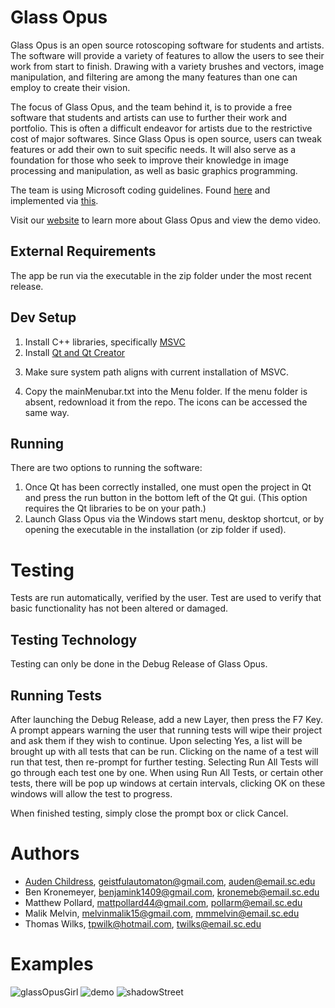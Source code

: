 # Glass Opus

Glass Opus is an open source rotoscoping software for students and artists. The software will provide a variety of features to allow the users to see their work from start to finish. Drawing with a variety brushes and vectors, image manipulation, and filtering are among the many features than one can employ to create their vision.

The focus of Glass Opus, and the team behind it, is to provide a free software that students and artists can use to further their work and portfolio. This is often a difficult endeavor for artists due to the restrictive cost of major softwares. Since Glass Opus is open source, users can tweak features or add their own to suit specific needs. It will also serve as a foundation for those who seek to improve their knowledge in image processing and manipulation, as well as basic graphics programming.

The team is using Microsoft coding guidelines. Found [here](https://www.cise.ufl.edu/~mschneid/Research/C++%20Programming%20Style%20Guidelines.htm) and implemented via [this](https://docs.microsoft.com/en-us/cpp/code-quality/using-the-cpp-core-guidelines-checkers?view=vs-2019https://docs.microsoft.com/en-us/cpp/code-quality/using-the-cpp-core-guidelines-checkers?view=vs-2019).

Visit our [website](https://sccapstone.github.io/SnakyBusiness/) to learn more about Glass Opus and view the demo video. 

## External Requirements

The app be run via the executable in the zip folder under the most recent release.

## Dev Setup

1. Install C++ libraries, specifically <!--either -->[MSVC](https://visualstudio.microsoft.com/vs/features/cplusplus/)
2. Install [Qt and Qt Creator](https://www.qt.io/download-open-source?hsCtaTracking=9f6a2170-a938-42df-a8e2-a9f0b1d6cdce%7C6cb0de4f-9bb5-4778-ab02-bfb62735f3e5)
<!--3. Install [OpenCV](https://opencv.org/) libraries. [Tutorial](https://wiki.qt.io/How_to_setup_Qt_and_openCV_on_Windows_with_MSVC2017)(https://wiki.qt.io/How_to_setup_Qt_and_openCV_on_Windows) if needed.-->
3. Make sure system path aligns with current installation of <!--OpenCV and--> MSVC. <!--Verify that the includes and libs within the project file are correct.-->
<!--5. Copy the .libs from the OpenCV build folder to the highest/top directory of the build folder.-->
4. Copy the mainMenubar.txt into the Menu folder. If the menu folder is absent, redownload it from the repo. The icons can be accessed the same way.

## Running

There are two options to running the software:  
1. Once Qt <!--and the OpenCV libs have-->has been correctly installed, one must open the project in Qt and press the run button in the bottom left of the Qt gui. (This option requires the Qt libraries to be on your path.)
2. Launch Glass Opus via the Windows start menu, desktop shortcut, or by opening the executable in the installation (or zip folder if used).  

# Testing

Tests are run automatically, verified by the user. Test are used to verify that basic functionality has not been altered or damaged.

## Testing Technology

Testing can only be done in the Debug Release of Glass Opus.

## Running Tests

After launching the Debug Release, add a new Layer, then press the F7 Key. A prompt appears warning the user that running tests will wipe their project and ask them if
they wish to continue. Upon selecting Yes, a list will be brought up with all tests that can be run. Clicking on the name of a test will run that test, then re-prompt
for further testing. Selecting Run All Tests will go through each test one by one. When using Run All Tests, or certain other tests, there will be pop up windows at 
certain intervals, clicking OK on these windows will allow the test to progress. 

When finished testing, simply close the prompt box or click Cancel. 

# Authors

- [Auden Childress](https://github.com/Geist-of-the-Automaton),  geistfulautomaton@gmail.com,  auden@email.sc.edu
- Ben Kronemeyer,   benjamink1409@gmail.com,      kronemeb@email.sc.edu
- Matthew Pollard,  mattpollard44@gmail.com,      pollarm@email.sc.edu
- Malik Melvin,     melvinmalik15@gmail.com,      mmmelvin@email.sc.edu
- Thomas Wilks,     tpwilk@hotmail.com,           twilks@email.sc.edu

# Examples
![glassOpusGirl](https://user-images.githubusercontent.com/44931507/116170700-4f15b680-a6d5-11eb-851d-850b10630e07.png)
![demo](https://user-images.githubusercontent.com/44931507/116170714-54730100-a6d5-11eb-87f5-9ba522397bc3.png)
![shadowStreet](https://user-images.githubusercontent.com/44931507/116170747-605ec300-a6d5-11eb-832d-2af2a5faf98c.png)


